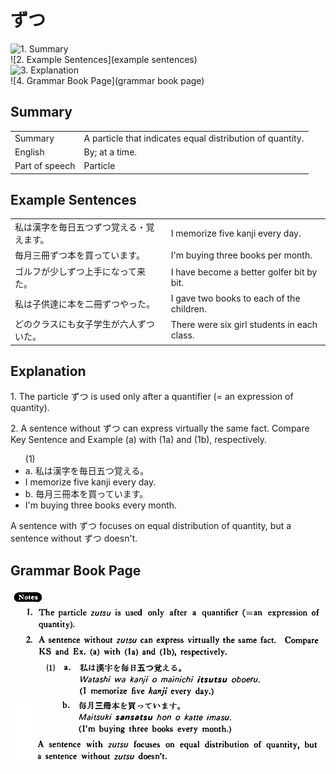 # ずつ

![1. Summary](summary)<br>
![2. Example Sentences](example sentences)<br>
![3. Explanation](explanation)<br>
![4. Grammar Book Page](grammar book page)<br>


## Summary

<table><tr>   <td>Summary</td>   <td>A particle that indicates equal distribution of quantity.</td></tr><tr>   <td>English</td>   <td>By; at a time.</td></tr><tr>   <td>Part of speech</td>   <td>Particle</td></tr></table>

## Example Sentences

<table><tr>   <td>私は漢字を毎日五つずつ覚える・覚えます。</td>   <td>I memorize five kanji every day.</td></tr><tr>   <td>毎月三冊ずつ本を買っています。</td>   <td>I'm buying three books per month.</td></tr><tr>   <td>ゴルフが少しずつ上手になって来た。</td>   <td>I have become a better golfer bit by bit.</td></tr><tr>   <td>私は子供達に本を二冊ずつやった。</td>   <td>I gave two books to each of the children.</td></tr><tr>   <td>どのクラスにも女子学生が六人ずついた。</td>   <td>There were six girl students in each class.</td></tr></table>

## Explanation

<p>1. The particle <span class="cloze">ずつ</span> is used only after a quantifier (= an expression of quantity).</p>  <p>2. A sentence without <span class="cloze">ずつ</span> can express virtually the same fact. Compare Key Sentence and Example (a) with (1a) and (1b), respectively.</p>  <ul>(1) <li>a. 私は漢字を毎日五つ覚える。</li> <li>I memorize five kanji every day.</li> <div class="divide"></div> <li>b. 毎月三冊本を買っています。</li> <li>I'm buying three books every month.</li> </ul>  <p>A sentence with <span class="cloze">ずつ</span> focuses on equal distribution of quantity, but a sentence without <span class="cloze">ずつ</span> doesn't.</p>

## Grammar Book Page

![](../img/Basicずつ.png)

